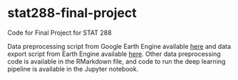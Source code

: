 # stat288-final-project
Code for Final Project for STAT 288

Data preprocessing script from Google Earth Engine available [here](https://code.earthengine.google.com/35a33d087c281e5016ea413177a6ed7b) and data export script from Earth Engine available [here](https://code.earthengine.google.com/650a5afa83cd71877f5740f3d6c78be3). Other data preprocessing code is available in the RMarkdown file, and code to run the deep learning pipeline is available in the Jupyter notebook.
